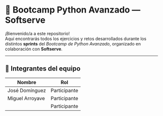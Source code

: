# 🚀 Bootcamp Python Avanzado — Softserve

¡Bienvenido/a a este repositorio!  
Aquí encontrarás todos los ejercicios y retos desarrollados durante los distintos **sprints** del _Bootcamp de Python Avanzado_, organizado en colaboración con **Softserve**.

---

## 👥 Integrantes del equipo

| Nombre              | Rol                          |
|---------------------|------------------------------|
| José Domínguez      | Participante                 |
| Miguel Arroyave     | Participante                 |
|                     | Participante                 |
